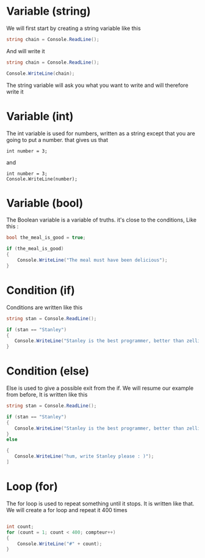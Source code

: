 # Variable (string)

 

We will first start by creating a string variable like this 

```csharp 
string chain = Console.ReadLine();
``` 

And will write it

```csharp 
string chain = Console.ReadLine();

Console.WriteLine(chain);
``` 

The string variable will ask you what you want to write and will therefore write it

# Variable (int)

The int variable is used for numbers, written as a string except that you are going to put a number. that gives us that

```chsarp
int number = 3;
```

and

```chsarp
int number = 3;
Console.WriteLine(number);
```

# Variable (bool)

The Boolean variable is a variable of truths. it's close to the conditions, Like this :
```csharp
bool the_meal_is_good = true;

if (the_meal_is_good)
{
    Console.WriteLine("The meal must have been delicious");
}


```

# Condition (if)

Conditions are written like this

```csharp
string stan = Console.ReadLine();

if (stan == "Stanley")
{
   Console.WriteLine("Stanley is the best programmer, better than zellidev");
}
```

# Condition (else)

Else is used to give a possible exit from the if. We will resume our example from before, It is written like this

```csharp
string stan = Console.ReadLine();

if (stan == "Stanley")
{
   Console.WriteLine("Stanley is the best programmer, better than zellidev");
}
else 

{
   Console.WriteLine("hum, write Stanley please : )");
]

```
# Loop (for)

The for loop is used to repeat something until it stops. It is written like that. We will create a for loop and repeat it 400 times
```csharp

int count;
for (count = 1; count < 400; compteur++)
{
    Console.WriteLine("#" + count);
}
```
